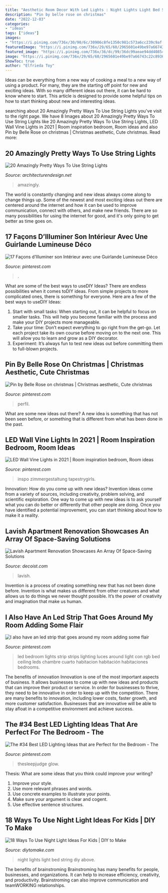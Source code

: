 ```yaml
---
title: "Aesthetic Room Decor With Led Lights : Night Lights Light Bed String Diy Above"
description: "Pin by belle rose on christmas"
date: "2022-12-03"
categories:
- "ideas"
tags: ["ideas"]
images:
- "https://i.pinimg.com/736x/30/90/6c/30906c8fe1350c981c573a6cc239c9af.jpg"
featuredImage: "https://i.pinimg.com/736x/29/65/60/2965601e49be97a66743c22c8936cec6.jpg"
featured_image: "https://i.pinimg.com/736x/36/dc/99/36dc99aeae94dd40854f858a3e31b6a5.jpg"
image: "https://i.pinimg.com/736x/29/65/60/2965601e49be97a66743c22c8936cec6.jpg"
ShowToc: true
author: "Elfrieda Toy"
---
```



Ideas can be everything from a new way of cooking a meal to a new way of using a product. For many, they are the starting off point for new and exciting ideas. With so many different ideas out there, it can be hard to know where to start. This article is designed to provide some helpful tips on how to start thinking about new and interesting ideas.

	

		
searching about 20 Amazingly Pretty Ways To Use String Lights you've visit to the right page. We have 8 Images about 20 Amazingly Pretty Ways To Use String Lights like 20 Amazingly Pretty Ways To Use String Lights, LED Wall Vine Lights in 2021 | Room inspiration bedroom, Room ideas and also Pin by Belle Rose on christmas | Christmas aesthetic, Cute christmas. Read more:
		
    
## 20 Amazingly Pretty Ways To Use String Lights

<img loading=lazy src="https://cdn.architecturendesign.net/wp-content/uploads/2015/05/AD-Amazingly-Pretty-Ways-To-Use-String-Lights-16.jpg" onerror="this.onerror=null;this.src='https://tse2.mm.bing.net/th?id=OIP.ShwtB6DDmJD_mqqV0Q-xKgHaLH&amp;pid=15.1';" alt="20 Amazingly Pretty Ways To Use String Lights">

_Source: architecturendesign.net_

>amazingly. 

	

The world is constantly changing and new ideas always come along to change things up. Some of the newest and most exciting ideas out there are centered around the internet and how it can be used to improve communication, connect with others, and make new friends. There are so many possibilities for using the internet for good, and it's only going to get better as time goes on.

    
## 17 Façons D’Illuminer Son Intérieur Avec Une Guirlande Lumineuse Déco

<img loading=lazy src="https://i.pinimg.com/736x/29/65/60/2965601e49be97a66743c22c8936cec6.jpg" onerror="this.onerror=null;this.src='https://tse3.mm.bing.net/th?id=OIP.FmHOWTjuoqIsXTjiWYqaAAHaKD&amp;pid=15.1';" alt="17 Façons d’Illuminer son Intérieur avec une Guirlande Lumineuse Déco">

_Source: pinterest.com_

>. 

	

What are some of the best ways to useDIY Ideas?
There are endless possibilities when it comes toDIY ideas. From simple projects to more complicated ones, there is something for everyone. Here are a few of the best ways to useDIY Ideas: 
1. Start with small tasks: When starting out, it can be helpful to focus on smaller tasks. This will help you become familiar with the process and make your DIY projects more manageable. 
2. Take your time: Don’t expect everything to go right from the get-go. Let each project take its own course before moving on to the next one. This will allow you to learn and grow as a DIY decorator. 
3. Experiment: It’s always fun to test new ideas out before committing them to full-blown projects.

    
## Pin By Belle Rose On Christmas | Christmas Aesthetic, Cute Christmas

<img loading=lazy src="https://i.pinimg.com/736x/5a/e6/49/5ae649affa7fdf3f967bc2bce8aded9d.jpg" onerror="this.onerror=null;this.src='https://tse2.mm.bing.net/th?id=OIP.dy4DkizHV4HqYPyHaTbLFQHaJ4&amp;pid=15.1';" alt="Pin by Belle Rose on christmas | Christmas aesthetic, Cute christmas">

_Source: pinterest.com_

>perfil. 

	

What are some new ideas out there?
A new idea is something that has not been seen before, or something that is different from what has been done in the past.

    
## LED Wall Vine Lights In 2021 | Room Inspiration Bedroom, Room Ideas

<img loading=lazy src="https://i.pinimg.com/736x/36/dc/99/36dc99aeae94dd40854f858a3e31b6a5.jpg" onerror="this.onerror=null;this.src='https://tse2.mm.bing.net/th?id=OIP.oMhcdPqvR-zflqsuoXIKRwHaJ3&amp;pid=15.1';" alt="LED Wall Vine Lights in 2021 | Room inspiration bedroom, Room ideas">

_Source: pinterest.com_

>inspo zimmergestaltung tapestrygirls. 

	

Innovation: How do you come up with new ideas?
Invention ideas come from a variety of sources, including creativity, problem solving, and scientific exploration. One way to come up with new ideas is to ask yourself what you can do better or differently that other people are doing. Once you have identified a potential improvement, you can start thinking about how to make it a reality.

    
## Lavish Apartment Renovation Showcases An Array Of Space-Saving Solutions

<img loading=lazy src="https://cdn.decoist.com/wp-content/uploads/2014/05/Blue-LED-lighting-for-the-snazzy-modern-living-room.jpg" onerror="this.onerror=null;this.src='https://tse3.mm.bing.net/th?id=OIP.uLvcDc7dUW6X0-QF8pbCsAHaE7&amp;pid=15.1';" alt="Lavish Apartment Renovation Showcases An Array Of Space-Saving Solutions">

_Source: decoist.com_

>lavish. 

	

Invention is a process of creating something new that has not been done before. Invention is what makes us different from other creatures and what allows us to do things we never thought possible. It’s the power of creativity and imagination that make us human.

    
## I Also Have An Led Strip That Goes Around My Room Adding Some Flair

<img loading=lazy src="https://i.pinimg.com/736x/31/e9/f0/31e9f0022c08d958d47cc9edceeeed71--pimp-led-strip.jpg" onerror="this.onerror=null;this.src='https://tse1.mm.bing.net/th?id=OIP.yNKbh1JYb1GMNd6ZAx20cgHaJ3&amp;pid=15.1';" alt="I also have an led strip that goes around my room adding some flair">

_Source: pinterest.com_

>led bedroom lights strip strips lighting luces around light con rgb bed ceiling leds chambre cuarto habitacion habitación habitaciones bedrooms. 

	

The benefits of innovation
Innovation is one of the most important aspects of business. It allows businesses to come up with new ideas and products that can improve their product or service. In order for businesses to thrive, they need to be innovative in order to keep up with the competition. There are many benefits to innovation, including lower costs, faster growth, and more customer satisfaction. Businesses that are innovative will be able to stay afloat in a competitive environment and achieve success.

    
## The #34 Best LED Lighting Ideas That Are Perfect For The Bedroom - The

<img loading=lazy src="https://i.pinimg.com/736x/30/90/6c/30906c8fe1350c981c573a6cc239c9af.jpg" onerror="this.onerror=null;this.src='https://tse3.mm.bing.net/th?id=OIP.tNK7I2N_h5K7ZFACNWGqPQHaKv&amp;pid=15.1';" alt="The #34 Best LED Lighting Ideas that are Perfect for the Bedroom - The">

_Source: pinterest.com_

>thesleepjudge glow. 

	

Thesis: What are some ideas that you think could improve your writing?
1. Improve your style.
2. Use more relevant phrases and words.
3. Use concrete examples to illustrate your points.
4. Make sure your argument is clear and cogent.
5. Use effective sentence structures.

    
## 18 Ways To Use Night Light Ideas For Kids | DIY To Make

<img loading=lazy src="http://www.diytomake.com/wp-content/uploads/2017/02/String-Lights-Above-Bed.jpg" onerror="this.onerror=null;this.src='https://tse2.mm.bing.net/th?id=OIP.cQAzvnewYMHcxNrJ4t37eQHaKK&amp;pid=15.1';" alt="18 Ways To Use Night Light Ideas For Kids | DIY to Make">

_Source: diytomake.com_

>night lights light bed string diy above. 

	

The benefits of brainstroming
Brainstroming has many benefits for people, businesses, and organizations. It can help to increase efficiency, creativity, and productivity. Brainstroming can also improve communication and teamWORKING relationships.

